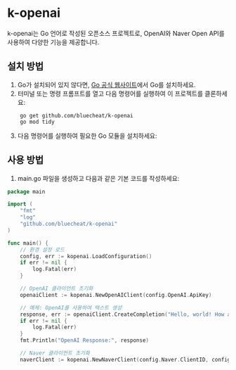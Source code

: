 # k-openai

k-openai는 Go 언어로 작성된 오픈소스 프로젝트로, OpenAI와 Naver Open API를 사용하여 다양한 기능을 제공합니다.

## 설치 방법

1. Go가 설치되어 있지 않다면, [Go 공식 웹사이트](https://golang.org/dl/)에서 Go를 설치하세요.
2. 터미널 또는 명령 프롬프트를 열고 다음 명령어를 실행하여 이 프로젝트를 클론하세요:
```
    go get github.com/bluecheat/k-openai
    go mod tidy
```
3. 다음 명령어를 실행하여 필요한 Go 모듈을 설치하세요:

## 사용 방법
1. main.go 파일을 생성하고 다음과 같은 기본 코드를 작성하세요:
```go
package main

import (
    "fmt"
    "log"
    "github.com/bluecheat/k-openai"
)

func main() {
    // 환경 설정 로드
    config, err := kopenai.LoadConfiguration()
    if err != nil {
        log.Fatal(err)
    }

    // OpenAI 클라이언트 초기화
    openaiClient := kopenai.NewOpenAIClient(config.OpenAI.ApiKey)

    // 예제: OpenAI를 사용하여 텍스트 생성
    response, err := openaiClient.CreateCompletion("Hello, world! How are you today?")
    if err != nil {
        log.Fatal(err)
    }
    fmt.Println("OpenAI Response:", response)

    // Naver 클라이언트 초기화
    naverClient := kopenai.NewNaverClient(config.Naver.ClientID, config.Naver
```